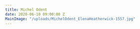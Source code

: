 ```yaml
---
title: Michel Odent
date: 2020-06-10 09:00:00 Z
MainImage: "/uploads/MichelOdent_ElenaHeatherwick-1557.jpg"
---
```


